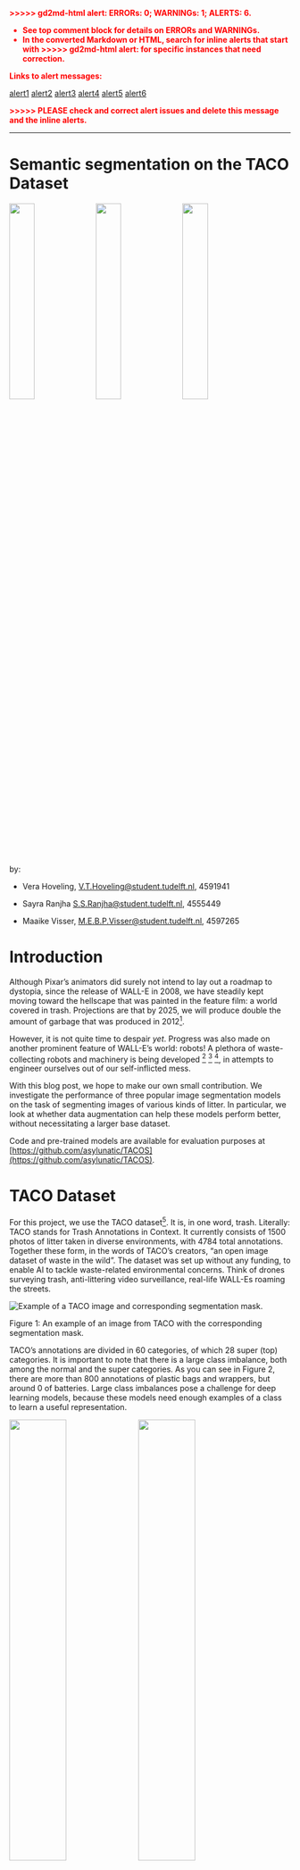 <!-- Copy and paste the converted output. -->

<!-----
NEW: Check the "Suppress top comment" option to remove this info from the output.

Conversion time: 6.306 seconds.


Using this Markdown file:

1. Paste this output into your source file.
2. See the notes and action items below regarding this conversion run.
3. Check the rendered output (headings, lists, code blocks, tables) for proper
   formatting and use a linkchecker before you publish this page.

Conversion notes:

* Docs to Markdown version 1.0β28
* Wed Jul 01 2020 11:43:08 GMT-0700 (PDT)
* Source doc: Semantic segmentation on the TACO Dataset
* Tables are currently converted to HTML tables.
* This document has images: check for >>>>>  gd2md-html alert:  inline image link in generated source and store images to your server. NOTE: Images in exported zip file from Google Docs may not appear in  the same order as they do in your doc. Please check the images!


WARNING:
You have 8 H1 headings. You may want to use the "H1 -> H2" option to demote all headings by one level.

----->


<p style="color: red; font-weight: bold">>>>>>  gd2md-html alert:  ERRORs: 0; WARNINGs: 1; ALERTS: 6.</p>
<ul style="color: red; font-weight: bold"><li>See top comment block for details on ERRORs and WARNINGs. <li>In the converted Markdown or HTML, search for inline alerts that start with >>>>>  gd2md-html alert:  for specific instances that need correction.</ul>

<p style="color: red; font-weight: bold">Links to alert messages:</p><a href="#gdcalert1">alert1</a>
<a href="#gdcalert2">alert2</a>
<a href="#gdcalert3">alert3</a>
<a href="#gdcalert4">alert4</a>
<a href="#gdcalert5">alert5</a>
<a href="#gdcalert6">alert6</a>

<p style="color: red; font-weight: bold">>>>>> PLEASE check and correct alert issues and delete this message and the inline alerts.<hr></p>



# Semantic segmentation on the TACO Dataset

<p float="left">

  <img src="figs/dataset0.png" width="30%" />

  <img src="figs/dataset1.png" width="30%" /> 

  <img src="figs/dataset2.png" width="30%" />

</p>

by: 

* Vera Hoveling, V.T.Hoveling@student.tudelft.nl, 4591941

* Sayra Ranjha S.S.Ranjha@student.tudelft.nl, 4555449

* Maaike Visser, M.E.B.P.Visser@student.tudelft.nl, 4597265


# Introduction

Although Pixar’s animators did surely not intend to lay out a roadmap to dystopia, since the release of WALL-E in 2008, we have steadily kept moving toward the hellscape that was painted in the feature film: a world covered in trash. Projections are that by 2025, we will produce double the amount of garbage that was produced in 2012[^1].

However, it is not quite time to despair _yet_. Progress was also made on another prominent feature of WALL-E’s world: robots! A plethora of waste-collecting robots and machinery is being developed [^2] [^3] [^4], in attempts to engineer ourselves out of our self-inflicted mess.

With this blog post, we hope to make our own small contribution. We investigate the performance of three popular image segmentation models on the task of segmenting images of various kinds of litter. In particular, we look at whether data augmentation can help these models perform better, without necessitating a larger base dataset.

Code and pre-trained models are available for evaluation purposes at [https://github.com/asylunatic/TACOS](https://github.com/asylunatic/TACOS). 


# TACO Dataset 

For this project, we use the TACO dataset[^5]. It is, in one word, trash. Literally: TACO stands for Trash Annotations in Context. It currently consists of 1500 photos of litter taken in diverse environments, with 4784 total annotations. Together these form, in the words of TACO’s creators, “an open image dataset of waste in the wild”. The dataset was set up without any funding, to enable AI to tackle waste-related environmental concerns. Think of drones surveying trash, anti-littering video surveillance, real-life WALL-Es roaming the streets.






![Example of a TACO image and corresponding segmentation mask.](figs/taco_image_mask_example.png "Example of a TACO image and corresponding segmentation mask.")


Figure 1: An example of an image from TACO with the corresponding segmentation mask.

TACO’s annotations are divided in 60 categories, of which 28 super (top) categories. It is important to note that there is a large class imbalance, both among the normal and the super categories. As you can see in Figure 2, there are more than 800 annotations of plastic bags and wrappers, but around 0 of batteries. Large class imbalances pose a challenge for deep learning models, because these models need enough examples of a class to learn a useful representation.

<p float="left">

  <img src="figs/super_cat_hist.png" width="45%" />

  <img src="figs/cat_hist.png" width="45%" />

</p>

Figure 2: Number of annotations per (super) class in TACO. Image taken from [http://tacodataset.org/stats](http://tacodataset.org/stats).


## Pre-processing

TACO’s annotations are in the COCO format[^6] . However, none of the models we chose to investigate work with COCO images out-of-the-box. Therefore, some preprocessing steps were needed. We:



*   Reduced the resolution of the images such that their largest dimension is 640 pixels in size, while maintaining aspect ratios, to achieve feasible training times.
*   Generated segmentation masks. In the COCO format, masks are given as a string of coordinates. However, our models take in an image tensor.
*   Set class labels for “undefined” areas. Sometimes, an area in a mask can belong to multiple classes at the same time. This can lead to strange behavior, so we mark such areas with the label ‘255’, which is ignored at training time.


# DeepLab

DeepLab is a state-of-the-art convolutional neural network for semantic image segmentation that makes use of atrous (or dilated) convolution to increase the field-of-view of filters without increasing the computational cost or number of parameters[^7]. 

Specifically, we used a PyTorch implementation of the DeepLabV3 model with a ResNet-50 backbone. Initially, we used the ResNet-101 backbone, but due to memory constraints we had to switch to ResNet-50. The PyTorch model is pre-trained on a subset of COCO train2017, using the categories present in the Pascal VOC dataset[^8]. 

The model is fine-tuned on the TACO dataset using SGD with a learning rate of 0.001 and a learning rate policy of 0.001 * (1 - iterations / max iterations)^0.9[^7]. We used a batch size of 2 as opposed to the batch size of 16 used in the original paper due to memory constraints.


## Training


### Baseline - no augmentation

First, we fine-tuned DeepLabV3 on the TACO dataset as-is with no further data augmentation. While the training and validation losses were quite low (Figure 3), the performance on the individual classes left a lot to be desired. As can be seen in Table 1, the model performs extremely well on the background (IoU of 0.98), and achieved an IoU > 0.5 for the bottle, can, carton, and cup classes, which happen to be the most common classes. The remaining classes had a rather poor performance, with most not even being predicted at all. 

<p float="left">

  <img src="figs/DeepLab.png" width="90%" />

</p>

Figure 3: The learning curve of DeepLab, using no data augmentation.


### Data augmentation - random cropping

Hoping to improve performance, we gave random cropping a try. However, as you can see in the learning curve in Figure 4, the validation loss is all over the place. The results on the test set were similarly disappointing, with the mean IoU down to 0.09 and the IoU of each class being significantly worse than before. 

In this case, the validation samples were also randomly cropped. Thinking that this caused the irregular validation loss, we fine-tuned DeepLab again using random cropping, but now leaving the validation images intact. While the validation loss is now lower than before (see Figure 5), it is still irregular and not decreasing. The performance on the test set is now slightly better, and it traded the ability to poorly recognize paper for the ability to poorly recognize bottle caps instead. 

<p float="left">

  <img src="figs/DeepLab_Random_Cropping.png" width="90%" />

</p>

Figure 4: The learning curve of DeepLab when using random cropping.

<p float="left">

  <img src="figs/DeepLab_Random_Cropping_2.png" width="90%" />

</p>

Figure 5: The learning curve of DeepLab using random cropping on training images, but not on the validation set.


### Weighted sampling

Desperate for improvement, we sought out other methods to counter the class imbalance of the TACO dataset. We tried a weighted cross-entropy loss using the inverse class frequencies as weights. This time, the validation loss curve was less irregular than before, but it was still unwilling to decrease. Although the performance on the test set is again worse than that of the first model, it is better than the random crop approaches. It also recognizes four more classes than the original model (bottle cap, lid, other plastic, and straw), where the IoU for bottle cap and other plastic is a respectable 0.14 and 0.16 respectively. While the IoU for other classes deteriorated, the IoU for plastic containers is at an all-time high of 0.50.  

<p float="left">

  <img src="figs/DeepLab_Weighted_Loss.png" width="90%" />

</p>

Figure 6: The learning curve of DeepLab when using weighted sampling.




### Data augmentations - more augmentations

As a final attempt to improve the performance of our DeepLab model on the TACO dataset, we decided to use the data augmentations as used by the authors of TACO in their Mask R-CNN implementation. These augmentations will be explained in more detail in the following section on Mask R-CNN. Unfortunately, again the performance of the model was poorer than that of the baseline model, as can be seen in Tables 1 and 2. 

<p float="left">

  <img src="figs/DeepLab_Augmented_Dataset.png" width="90%" />

</p>

Figure 7: The learning curve of DeepLab when using data augmentation.


### Conclusion 

It is evident that the class imbalance of the TACO dataset is detrimental to the performance of DeepLab on most classes in the dataset, particularly the classes with very few images. What makes matters worse is that the background class makes up the vast majority of each image, with the actual objects taking up a fraction of the image. As a result, the model only learns to predict the background and a couple of the most common classes well, namely “plastic bag & wrapper”, “bottle”, “can”, and “carton”. Notably, the second and third most common classes, “cigarette” and “unlabeled litter”,  are not learned by any of the DeepLab variations. An explanation for this might be that the former class has extremely small objects, which might be difficult to discern from the background. As for the latter class, while the objects are often small as well, the largest problem is that “unlabeled litter” is a hodgepodge of all objects that do not fit in any other category. As such, the objects are likely not very similar to each other, which can make learning this class very difficult.

It is interesting to see in Table 2 that all forms of data augmentation resulted in a worse performance than the baseline model, which is in stark contrast to our expectations. Perhaps these forms of data augmentation are simply not fit for remedying the class imbalance in the TACO dataset. Other approaches to counter the imbalance more explicitly, such as over- or undersampling, could be tried in the future. 


<table>
  <tr>
   <td>
   </td>
   <td>Normal
   </td>
   <td>Random crop
   </td>
   <td>Random crop (no crop on validation set)
   </td>
   <td>Weighted loss
   </td>
   <td>Augmentation
   </td>
  </tr>
  <tr>
   <td>Background
   </td>
   <td>0.98497
   </td>
   <td>0.971271
   </td>
   <td>0.979263
   </td>
   <td>0.980206
   </td>
   <td>0.974956
   </td>
  </tr>
  <tr>
   <td>Aluminium foil
   </td>
   <td>0
   </td>
   <td>0
   </td>
   <td>0
   </td>
   <td>0
   </td>
   <td>0
   </td>
  </tr>
  <tr>
   <td>Battery
   </td>
   <td>0
   </td>
   <td>0
   </td>
   <td>0
   </td>
   <td>0
   </td>
   <td>0
   </td>
  </tr>
  <tr>
   <td>Blister pack
   </td>
   <td>0
   </td>
   <td>0
   </td>
   <td>0
   </td>
   <td>0
   </td>
   <td>0
   </td>
  </tr>
  <tr>
   <td>Bottle
   </td>
   <td>0.735247
   </td>
   <td>0.395908
   </td>
   <td>0.516769
   </td>
   <td>0.421527
   </td>
   <td>0.475709
   </td>
  </tr>
  <tr>
   <td>Bottle cap
   </td>
   <td>0
   </td>
   <td>0
   </td>
   <td>0.027382
   </td>
   <td>0.146449
   </td>
   <td>0
   </td>
  </tr>
  <tr>
   <td>Broken glass
   </td>
   <td>0
   </td>
   <td>0
   </td>
   <td>0
   </td>
   <td>0
   </td>
   <td>0
   </td>
  </tr>
  <tr>
   <td>Can
   </td>
   <td>0.555532
   </td>
   <td>0.080671
   </td>
   <td>0.438712
   </td>
   <td>0.319014
   </td>
   <td>0.12799
   </td>
  </tr>
  <tr>
   <td>Carton
   </td>
   <td>0.56346
   </td>
   <td>0.126214
   </td>
   <td>0.332544
   </td>
   <td>0.293334
   </td>
   <td>0.226212
   </td>
  </tr>
  <tr>
   <td>Cup
   </td>
   <td>0.253962
   </td>
   <td>0.041346
   </td>
   <td>0.037928
   </td>
   <td>0.092904
   </td>
   <td>0
   </td>
  </tr>
  <tr>
   <td>Food waste
   </td>
   <td>0
   </td>
   <td>0
   </td>
   <td>0
   </td>
   <td>0
   </td>
   <td>0
   </td>
  </tr>
  <tr>
   <td>Glass jar
   </td>
   <td>0
   </td>
   <td>0
   </td>
   <td>0
   </td>
   <td>0
   </td>
   <td>0
   </td>
  </tr>
  <tr>
   <td>Lid
   </td>
   <td>0
   </td>
   <td>0
   </td>
   <td>0
   </td>
   <td>0.075601
   </td>
   <td>0
   </td>
  </tr>
  <tr>
   <td>Other plastic
   </td>
   <td>0
   </td>
   <td>0
   </td>
   <td>0
   </td>
   <td>0.16305
   </td>
   <td>0
   </td>
  </tr>
  <tr>
   <td>Paper
   </td>
   <td>0.087936
   </td>
   <td>0.047733
   </td>
   <td>0
   </td>
   <td>0.017705
   </td>
   <td>0
   </td>
  </tr>
  <tr>
   <td>Paper bag
   </td>
   <td>0
   </td>
   <td>0
   </td>
   <td>0
   </td>
   <td>0
   </td>
   <td>0
   </td>
  </tr>
  <tr>
   <td>Plastic bag & wrapper
   </td>
   <td>0.484086
   </td>
   <td>0.122013
   </td>
   <td>0.279493
   </td>
   <td>0.20816
   </td>
   <td>0.159724
   </td>
  </tr>
  <tr>
   <td>Plastic container
   </td>
   <td>0.284191
   </td>
   <td>0.0000661310055219389
   </td>
   <td>0.174681315815212
   </td>
   <td>0.503665423817259
   </td>
   <td>0
   </td>
  </tr>
  <tr>
   <td>Plastic gloves
   </td>
   <td>0
   </td>
   <td>0
   </td>
   <td>0
   </td>
   <td>0
   </td>
   <td>0
   </td>
  </tr>
  <tr>
   <td>Plastic utensils
   </td>
   <td>0
   </td>
   <td>0
   </td>
   <td>0
   </td>
   <td>0
   </td>
   <td>0
   </td>
  </tr>
  <tr>
   <td>Pop tab
   </td>
   <td>0
   </td>
   <td>0
   </td>
   <td>0
   </td>
   <td>0
   </td>
   <td>0
   </td>
  </tr>
  <tr>
   <td>Rope & strings
   </td>
   <td>0
   </td>
   <td>0
   </td>
   <td>0
   </td>
   <td>0
   </td>
   <td>0
   </td>
  </tr>
  <tr>
   <td>Scrap metal
   </td>
   <td>0
   </td>
   <td>0
   </td>
   <td>0
   </td>
   <td>0
   </td>
   <td>0
   </td>
  </tr>
  <tr>
   <td>Shoe
   </td>
   <td>0
   </td>
   <td>0
   </td>
   <td>0
   </td>
   <td>0
   </td>
   <td>0
   </td>
  </tr>
  <tr>
   <td>Squeezable tube
   </td>
   <td>0
   </td>
   <td>0
   </td>
   <td>0
   </td>
   <td>0
   </td>
   <td>0
   </td>
  </tr>
  <tr>
   <td>Straw
   </td>
   <td>0
   </td>
   <td>0
   </td>
   <td>0
   </td>
   <td>0.081429
   </td>
   <td>0
   </td>
  </tr>
  <tr>
   <td>Styrofoam piece
   </td>
   <td>0.331968
   </td>
   <td>0.162418
   </td>
   <td>0.287194
   </td>
   <td>0.030135
   </td>
   <td>0
   </td>
  </tr>
  <tr>
   <td>Unlabeled litter
   </td>
   <td>0
   </td>
   <td>0
   </td>
   <td>0
   </td>
   <td>0
   </td>
   <td>0
   </td>
  </tr>
  <tr>
   <td>Cigarette
   </td>
   <td>0
   </td>
   <td>0
   </td>
   <td>0
   </td>
   <td>0
   </td>
   <td>0
   </td>
  </tr>
</table>


Table 1: The IoU for the different DeepLab models per class


<table>
  <tr>
   <td>
   </td>
   <td>Mean IoU
   </td>
   <td>Frequency weighted IoU
   </td>
   <td>Mean Accuracy
   </td>
   <td>Pixel Accuracy
   </td>
  </tr>
  <tr>
   <td>Normal
   </td>
   <td><strong>0.20387399306541715</strong>
   </td>
   <td><strong>0.9651476099846004</strong>
   </td>
   <td><strong>0.2515695525111232</strong>
   </td>
   <td><strong>0.980938604472134</strong>
   </td>
  </tr>
  <tr>
   <td>Random crop
   </td>
   <td>0.09274474882048157
   </td>
   <td>0.9393082019789044
   </td>
   <td>0.11035002293630625
   </td>
   <td>0.9667554270737567
   </td>
  </tr>
  <tr>
   <td>Random crop (no crop on validation set)
   </td>
   <td>0.1463793855147662
   </td>
   <td>0.9525940638522274
   </td>
   <td>0.18911111717251386
   </td>
   <td>0.9730163166143371
   </td>
  </tr>
  <tr>
   <td>Weighted loss
   </td>
   <td>0.15872279081703652
   </td>
   <td>0.9527966536230024
   </td>
   <td>0.23470755680019448
   </td>
   <td>0.9691538754546601
   </td>
  </tr>
  <tr>
   <td>Augmentation
   </td>
   <td>0.09355192318774178
   </td>
   <td>0.9445820960428954
   </td>
   <td>0.10903049915810985
   </td>
   <td>0.967822758460111
   </td>
  </tr>
</table>


Table 2: The overall evaluation metrics for the different DeepLab models.


# Mask-RCNN

Mask R-CNN[^9] is a convolutional network used for object instance segmentation[^10]. It is built on top of Faster R-CNN[^11]. Faster R-CNN generates so-called Regions of Interest (ROIs) and searches for objects within these regions. For each recognized object, Faster R-CNN generates a bounding box. Mask R-CNN expands upon this approach by predicting an object mask as well.


## Implementation

We use Torchvision’s Mask R-CNN implementation[^12] (t-Mask R-CNN). This implementation comes with a number of handy utility methods for training the model, and allows us to use PyTorch functionalities such as custom DataLoaders[^13]. Additionally, t-Mask R-CNN comes with a pre-trained ResNet50 backbone. The backbone extracts the feature map on which the ROIs are based. This particular backbone is pre-trained on the COCO 2017 dataset. 


## Training

During preprocessing we already generated segmentation masks from the TACO annotations. However, t-Mask R-CNN expects more. In the following, `H` is the height of the image, `W` is the width of the image, and `M` is the number of masks.



*   `image`: a `torch tensor` of size `(H, W)`
*   `target`: a `dict` containing the following fields:
    *   `boxes`: the coordinates of the `M` bounding boxes in `[x0, y0, x1, y1]` format, ranging from `0` to `W` and `0` to `H`
    *   `labels`: the label for each bounding box
    *   `image_id`: an image identifier
    *   `area`: the area of each bounding box
    *   `iscrowd`: instances with `iscrowd=True` will be ignored during evaluation.
    *   `masks`: the segmentation mask for each object

`boxes`, `labels`, and `area` are all calculated from the `masks`, `iscrowd` is always `False`, and `image_id` is given.

While it seems straightforward, training t-Mask R-CNN at first was not an easy feat. The loss of the network would invariably blow up to infinity, without clear cause. Inspecting images did not show a clear cause: there was no visual difference between images that were used in the network right before the loss blew up and images that were used earlier.

The problem turned out to be threefold:



1. Some images contain masks that are either zero width, height, or both. Since bounding boxes are computed from the masks, this leads to degenerate bounding boxes, which then causes the loss to explode.
2. Masks with label 255 (undefined) were not filtered out, but since there were supposed to be only 29 classes (28 superclasses plus background), when the model received a mask with label 255 it did not know what to do.
3. Some masks contained only the background class, likely because they originally contained very small masks that were lost during the resolution reduction. t-Mask R-CNN was not able to deal with these images.

At first, our solution was to filter out degenerate boxes and masks with label 255 at load time. However, at times this led to case three: images with no masks whatsoever. Therefore, we resorted to computing all the valid TACO images at once, and passing only the valid images to a DataLoader. The dataset suitable for Mask R-CNN consisted of 1285 images.


## Experiments


### Evaluation metric

The Torchvision detection package that t-Mask R-CNN belongs to comes with some useful utility methods for training and evaluation. The `evaluate` method returns the _average precision_ and _average recall_ over a given set of images at different thresholds and for different bounding box sizes. For a good explanation of these metrics, see [this blog post](https://blog.zenggyu.com/en/post/2018-12-16/an-introduction-to-evaluation-metrics-for-object-detection/). For now, it is enough to know that the _precision_ is a measure of how many true positive detections the network generated, divided by the sum of all true and false positives. In other words, what fraction of detections by the network is a _real_ detection?

_Recall_ is defined as the number of true positives divided by the sum of the true positives and the false negatives. In other words: how many of the positive examples is the network able to retrieve? If you need a more intuitive illustration of precision and recall, click [here](https://medium.com/@formigone/intuitive-explanation-of-precision-and-recall-c6fba316afbe).

For the more programmatically inclined among you, this pseudocode snippet may give some clarification.

```
def precision(tp, fp):
   return tp / (tp + fp)

def recall(tp, fn)
   return tp / (tp + fn)
```

Whether or not an example counts as a true or a false positive depends on your _decision threshold_. _Average precision_ and _average recall_ are the precision and recall averaged over all relevant decision thresholds.

For an even more intuitive take: there is a tradeoff between precision and recall, but in general higher is better.


### Untrained

As a baseline, it is interesting to see how t-Mask R-CNN performs without any fine-tuning.


<table>
  <tr>
   <td>Metric
   </td>
   <td>IoU
   </td>
   <td>Area
   </td>
   <td>Max # of detections
   </td>
   <td>Value
   </td>
  </tr>
  <tr>
   <td>Average Precision
   </td>
   <td>0.50:0.95 
   </td>
   <td>all
   </td>
   <td>100
   </td>
   <td>0.000
   </td>
  </tr>
  <tr>
   <td>AP
   </td>
   <td>0.50
   </td>
   <td>all
   </td>
   <td>100
   </td>
   <td>0.000
   </td>
  </tr>
  <tr>
   <td>AP
   </td>
   <td>0.75
   </td>
   <td>all
   </td>
   <td>100
   </td>
   <td>0.000
   </td>
  </tr>
  <tr>
   <td>AP
   </td>
   <td>0.50:0.95 
   </td>
   <td>small
   </td>
   <td>100
   </td>
   <td>0.000
   </td>
  </tr>
  <tr>
   <td>AP
   </td>
   <td>0.50:0.95 
   </td>
   <td>medium
   </td>
   <td>100
   </td>
   <td>0.000
   </td>
  </tr>
  <tr>
   <td>AP
   </td>
   <td>0.50:0.95 
   </td>
   <td>large
   </td>
   <td>100
   </td>
   <td>0.000
   </td>
  </tr>
  <tr>
   <td>Average Recall
   </td>
   <td>0.50:0.95 
   </td>
   <td>all
   </td>
   <td>1
   </td>
   <td>0.000
   </td>
  </tr>
  <tr>
   <td>AR
   </td>
   <td>0.50:0.95 
   </td>
   <td>all
   </td>
   <td>10
   </td>
   <td>0.000
   </td>
  </tr>
  <tr>
   <td>AR
   </td>
   <td>0.50:0.95 
   </td>
   <td>all
   </td>
   <td>100
   </td>
   <td>0.000
   </td>
  </tr>
  <tr>
   <td>AR
   </td>
   <td>0.50:0.95 
   </td>
   <td>small
   </td>
   <td>100
   </td>
   <td>0.000
   </td>
  </tr>
  <tr>
   <td>AR
   </td>
   <td>0.50:0.95 
   </td>
   <td>medium
   </td>
   <td>100
   </td>
   <td>0.000
   </td>
  </tr>
  <tr>
   <td>AR
   </td>
   <td>0.50:0.95 
   </td>
   <td>large
   </td>
   <td>100
   </td>
   <td>0.000
   </td>
  </tr>
</table>


Table 3: The performance of Mask R-CNN before fine-tuning.

As you can see, the answer is: not very well. The average precision and recall are 0 at any threshold or bounding box size. If we look at some predicted masks we also see that they are not accurate.



<p id="gdcalert2" ><span style="color: red; font-weight: bold">>>>>>  gd2md-html alert: inline image link here (to images/image2.png). Store image on your image server and adjust path/filename/extension if necessary. </span><br>(<a href="#">Back to top</a>)(<a href="#gdcalert3">Next alert</a>)<br><span style="color: red; font-weight: bold">>>>>> </span></p>


![The performance of Mask R-CNN without finetuning.](figs/untrained_maskrcnn.png "The performance of Mask R-CNN without finetuning.")
Figure 8: An image, mask, and predicted mask from the untrained Mask R-CNN.


The network can already see that there is _something_, but what that something is, it hasn’t yet learned!


### 30 epochs

Next, we train for 30 epochs. We used a 80/10/10 training/validation/testing split. The results are already better. Recall and precision are still both low, but at least no longer zero!


<table>
  <tr>
   <td>Metric
   </td>
   <td>IoU
   </td>
   <td>Area
   </td>
   <td>Max # of detections
   </td>
   <td>Value
   </td>
  </tr>
  <tr>
   <td>Average Precision
   </td>
   <td>0.50:0.95 
   </td>
   <td>all
   </td>
   <td>100
   </td>
   <td>0.030
   </td>
  </tr>
  <tr>
   <td>AP
   </td>
   <td>0.50
   </td>
   <td>all
   </td>
   <td>100
   </td>
   <td>0.051
   </td>
  </tr>
  <tr>
   <td>AP
   </td>
   <td>0.75
   </td>
   <td>all
   </td>
   <td>100
   </td>
   <td>0.031
   </td>
  </tr>
  <tr>
   <td>AP
   </td>
   <td>0.50:0.95 
   </td>
   <td>small
   </td>
   <td>100
   </td>
   <td>0.011
   </td>
  </tr>
  <tr>
   <td>AP
   </td>
   <td>0.50:0.95 
   </td>
   <td>medium
   </td>
   <td>100
   </td>
   <td>0.075
   </td>
  </tr>
  <tr>
   <td>AP
   </td>
   <td>0.50:0.95 
   </td>
   <td>large
   </td>
   <td>100
   </td>
   <td>0.049
   </td>
  </tr>
  <tr>
   <td>Average Recall
   </td>
   <td>0.50:0.95 
   </td>
   <td>all
   </td>
   <td>1
   </td>
   <td>0.117
   </td>
  </tr>
  <tr>
   <td>AR
   </td>
   <td>0.50:0.95 
   </td>
   <td>all
   </td>
   <td>10
   </td>
   <td>0.154
   </td>
  </tr>
  <tr>
   <td>AR
   </td>
   <td>0.50:0.95 
   </td>
   <td>all
   </td>
   <td>100
   </td>
   <td>0.155
   </td>
  </tr>
  <tr>
   <td>AR
   </td>
   <td>0.50:0.95 
   </td>
   <td>small
   </td>
   <td>100
   </td>
   <td>0.079
   </td>
  </tr>
  <tr>
   <td>AR
   </td>
   <td>0.50:0.95 
   </td>
   <td>medium
   </td>
   <td>100
   </td>
   <td>0.301
   </td>
  </tr>
  <tr>
   <td>AR
   </td>
   <td>0.50:0.95 
   </td>
   <td>large
   </td>
   <td>100
   </td>
   <td>0.140
   </td>
  </tr>
</table>


Table 4: The performance of Mask R-CNN after being fine-tuned for 30 epochs.

The network is learning! Some output:


![The performance of Mask R-CNN after finetuning for 30 epochs.](figs/maskrcnn_30epochs.png "The performance of Mask R-CNN after finetuning for 30 epochs.")
Figure 9: An image, mask, and predicted mask predicted by Mask R-CNN trained on the dataset for 30 epochs.

Some observations: the network is mainly good at predicting when there is one large-ish object in the image, and it mainly predicts bottles and plastic bags and wrappers. This is not so strange, because as we can see from Figure 2, these are some of the most common classes.


### Augmented 17 epochs

At this point in time, we wanted to see whether using data augmentation could improve the predictions of our model. We had seen that for DeepLab, random cropping alone did not help to improve the results much. Therefore, we added more augmentations: additive Gaussian noise, Gaussian blur, a horizontal flip (applied with probability 0.5) and a vertical flip (applied with probability 0.5). These augmentations are also used by the authors of TACO in their own implementation of Mask R-CNN, and correspond to variations you would also expect to see ‘in the wild’. Figure 10 shows an augmented and a non-augmented version of an image.


![An augmented image/mask pair.](figs/data_aug.png "An augmented image/mask pair.")
![An un-augmented image/mask pair.](figs/data_aug_non.png "An un-augmented image/mask pair.")
Figure 10: An augmented and non-augmented image side by side. The top image is augmented.

We trained the model for 17 epochs with data augmentations. Our goal was to train for 30 epochs again, but we found that for an unknown reason, Google Colab (where we trained our models) disconnected after 5-8 epochs. Therefore, in light of time, we eventually decided to stop training at 17 epochs. We feel this decision is justified, since the average precision and average recall had not improved in several epochs. The performance of the model trained with data augmentation can be seen in Table 5.


<table>
  <tr>
   <td>Metric
   </td>
   <td>IoU
   </td>
   <td>Area
   </td>
   <td>Max # of detections
   </td>
   <td>Value
   </td>
  </tr>
  <tr>
   <td>Average Precision
   </td>
   <td>0.50:0.95 
   </td>
   <td>all
   </td>
   <td>100
   </td>
   <td>0.026
   </td>
  </tr>
  <tr>
   <td>AP
   </td>
   <td>0.50
   </td>
   <td>all
   </td>
   <td>100
   </td>
   <td>0.045
   </td>
  </tr>
  <tr>
   <td>AP
   </td>
   <td>0.75
   </td>
   <td>all
   </td>
   <td>100
   </td>
   <td>0.025
   </td>
  </tr>
  <tr>
   <td>AP
   </td>
   <td>0.50:0.95 
   </td>
   <td>small
   </td>
   <td>100
   </td>
   <td>0.003
   </td>
  </tr>
  <tr>
   <td>AP
   </td>
   <td>0.50:0.95 
   </td>
   <td>medium
   </td>
   <td>100
   </td>
   <td>0.063
   </td>
  </tr>
  <tr>
   <td>AP
   </td>
   <td>0.50:0.95 
   </td>
   <td>large
   </td>
   <td>100
   </td>
   <td>0.058
   </td>
  </tr>
  <tr>
   <td>Average Recall
   </td>
   <td>0.50:0.95 
   </td>
   <td>all
   </td>
   <td>1
   </td>
   <td>0.083
   </td>
  </tr>
  <tr>
   <td>AR
   </td>
   <td>0.50:0.95 
   </td>
   <td>all
   </td>
   <td>10
   </td>
   <td>0.119
   </td>
  </tr>
  <tr>
   <td>AR
   </td>
   <td>0.50:0.95 
   </td>
   <td>all
   </td>
   <td>100
   </td>
   <td>0.120
   </td>
  </tr>
  <tr>
   <td>AR
   </td>
   <td>0.50:0.95 
   </td>
   <td>small
   </td>
   <td>100
   </td>
   <td>0.125
   </td>
  </tr>
  <tr>
   <td>AR
   </td>
   <td>0.50:0.95 
   </td>
   <td>medium
   </td>
   <td>100
   </td>
   <td>0.226
   </td>
  </tr>
  <tr>
   <td>AR
   </td>
   <td>0.50:0.95 
   </td>
   <td>large
   </td>
   <td>100
   </td>
   <td>0.171
   </td>
  </tr>
</table>
Table 5: The performance of Mask R-CNN after being fine-tuned for 18 epochs on an augmented dataset.

As you can see, the performance with data augmentation is pretty similar to the performance without data augmentation. At first, this confused us, but then (while writing this blog), we realised we had a mistake: we used a DataLoader that samples _without replacement_. This means that the augmented images were not actually _added_ to the dataset, but came _in place of it_. Instead of increasing our dataset, we merely altered it, making it harder for the network to learn salient features. Sadly, this means we are not able to draw conclusions on the effectiveness of the data augmentation, but it is an important lesson on carefully defining your parameters.

Regardless, a predicted image can be seen in Figure 11. Visually, the mask seems similar in quality to that of the model trained on the regular dataset.




![ An image, mask, and predicted mask predicted by Mask R-CNN trained on the dataset for 30 epochs](figs/maskrcnn_aug_pred.png " An image, mask, and predicted mask predicted by Mask R-CNN trained on the dataset for 30 epochs")
Figure 11: An image, mask, and predicted mask predicted by Mask R-CNN trained on the dataset for 30 epochs.


### Discussion

It seems that t-Mask R-CNN is reasonably suited for learning the trash detection task. Sadly, because of a combination of issues with the dataset and human error, we were not able to investigate beyond a surface level exploration.


# U-net 


### About U-net

U-Net[^14] is a convolutional neural network that was developed for the classification of images in biomedical tasks and designed to work with fewer training images while yielding more precise segmentations. The architecture proved to generalize very well and is also successfully applied in a wide variety of tasks, such as pixel-wise regression[^15], learning 3D segmentations[^16] and image segmentation on ImageNet[^17]. We thus had good hopes for U-net to perform well on the TACO dataset.

For this experiment, we adapted our PyTorch U-net implementation we made for the reproduction project of the TU Delft Deep Learning course (CS4240). The original report and code for that project can be found on [reproducedpapers.org](https://reproducedpapers.org/papers/HCCpp9BNEnUl0z6moLmg#rztA9goB4I5S1YB8Ah4up). The U-net implementation required a few minor adaptations in order to handle the TACO dataset, such as the dimensions of the output layer and adaptations to the loss function to ignore the 255 class (which TACO uses for overlapping/unclear classes, but would cause complications in PyTorch). Aside from these changes we have stuck to the implementation of the reproduction. Images were zero-padded as u-net shrinks dimensions due to the non-padded convolutions. The original work pads by mirroring the image at the borders, but we considered that less appropriate for non-biomedical images (one can imagine this could result in oddly-shaped trash).


### Training

Training U-Net for the TACO dataset turned out to be a bumpy road to nowhere. After some initial training rounds, using SGD with a learning rate of 0.0001 and momentum of 0.99, the output seemed to converge at a consistent ‘all is background-class’ prediction for each and every pixel. The learning curve also showed consistent convergence of the validation loss around a loss of about 0.3, this can be observed in Figure 12

![alt_text](figs/unet_training_alldataset10eps_convergesat0p3.png "Learning curve U-net")

Figure 12: learning curve of U-net on the TACO dataset,the validation loss converges around 0.3.

Unsure if perhaps something had gone wrong in adapting the implementation we tried to overfit the network on a single image, which did work. The network was completely able to reproduce a single output, as can be seen in Figure 13. The top image is the original label, the bottom is the network prediction after overfitting of a dataset of only this image (due to the unpadded convolutions, the output is cropped to some extent).

![Overfitted output](figs/unet_overfitted.png "Overfitted output")

Figure 13: Segmentation mask produced by U-Net overfit one a single image. The top image is the ground-truth segmentation mask, the bottom image is the network prediction.

At first we tried to remedy this issue using different optimizers during training, such as Adadelta, but to no avail. Tweaking the learning rate and the learning rate scheduler did not change the all-background predictions into anything more meaningful either. 

At this point, we started to suspect that the large class imbalance in the dataset, combined with the large variety within classes, was hindering the learning. For example, the largest superclass, ‘Plastic bag & wrapper’, contains garbage bags, potato chips bags, transparent plastic bags and small pieces of wrapper. These are all very different yet belong to the same class, of which not too many samples were present anyway: even though it is the largest superclass, it contains a little over 400 images. In addition, in a lot of images, the annotated parts are very small, see Figure 14.

<p float="left">

  <img src="figs/example_smol1.png" width="45%" />

  <img src="figs/example_smol2.png" width="45%" />

</p>

Figure 14: Examples from TACO with very small litter items.

After inspecting such images, one might see why the network would find a comfortable local minimum when predicting “all background” for each sample. We started to suspect that U-Net, with its large number of parameters was a bit too much of a beast for the delicately composed and rather small TADO dataset. We therefore augmented the dataset, using random crops and random rotations. Unfortunately, this did not help either. The validation loss continued to settle for roughly a 0.3 loss and upon inspection, all predictions on the test set would still be “all background”. Learning with data augmentation on a single class did not bring any relief either. We therefore have to conclude that the U-Net architecture, although robust, generalizable and designed for smaller datasets, is an insufficient architecture to capture the intricacies of this small dataset with large variety.


### Conclusion

After eliminating various reasons for the consistent convergence at local minima, we conclude that U-net is not fit for the task of trash detection with the TACO dataset. This is possibly due to its large number of parameters in combination with the small but versatile dataset.


# Discussion & Conclusion

Our original goal with this project was to compare the performance of three different image segmentation models on a small, imbalanced dataset, and investigate how different data augmentation techniques could help remedy the class imbalances. 

During the project, we encountered a number of issues. It turns out that training models on “non-standard” datasets is less trivial than we initially thought. Both the dataset and some of the models required quite a bit of tweaking to play nice together. Even then, comparing outputs is difficult: t-Mask R-CNN does not return training or evaluation losses, DeepLab and U-Net do not return AP metrics.

This relates to a problem with our approach: too much experimentation and not enough structure. In the beginning of our project, we were very focused on exploring the options and making the different models work with our dataset. However, this caused us to lose sight of the overall picture: how we would compare the results and how we would systematically investigate the effect of different data augmentations. It is an important lesson to draw: experimentation and exploration is important, but it must be backed up by a more structured plan.


# Recommendations

From our experiences with the TACO dataset we formulate the following recommendations:


### Add more samples to the dataset

The dataset in its current form is rather small, which is, in essence, relatively easy to remedy: add more samples. However, due to the labour-intensive annotation system, we understand that this is easier said than done. 


### Balance classes

In order to more efficiently improve the dataset than just brute-forcing in more images, we would recommend adding new annotated samples to the underrepresented classes first. For example, the battery superclass now has 2 samples, which would make that class benefit much more from additional samples than the largest superclass of 400 samples


# Future Work


### Additional models

There are many more network architectures that could possibly be suitable for learning trash detection with the TACO dataset. We have only tried three, with mixed results, so further studies would be interesting. We’d recommend the following models for further investigation: YoloV4[^18], Shift-invariant CNN[^19], SSD[^20] and RetinaNet[^21].


### Object tracking 

In order to enable a real WALL-E, one would ideally extend the segmentation to object tracking. It would be an interesting direction for future work to investigate Deep SORT[^22] for this purpose, which has proven to be very fast and can achieve frame rates up to 16 fps!


<!-- Footnotes themselves at the bottom. -->
## Notes

[^1]:
     Hoornweg, D., & Bhada-Tata, P. (2012). What a waste: a global review of solid waste management.

[^2]:
     Design, A., Shovava, Day, T., Comma, & Colorsheets, V. (2019, May 13). Chicago Has Launched a Trash-Eating River Robot That Anyone Can Pilot Remotely. Retrieved July 01, 2020, from https://mymodernmet.com/trash-collecting-robot-chicago-river/

[^3]:
     The Ocean Cleanup. (2020, June 26). Retrieved July 01, 2020, from https://theoceancleanup.com/

[^4]:
     Rooma: Vergeet stofzuigen. (n.d.). Retrieved July 01, 2020, from https://www.irobot.nl/nl-NL/roomba/i-serie

[^5]:
     Pedro F Proença, & Pedro Simões (2020). TACO: Trash Annotations in Context for Litter DetectionarXiv preprint arXiv:2003.06975.

[^6]:
     [https://cocodataset.org/#format-data](https://cocodataset.org/#format-data)

[^7]:
     Chen, L. C., Papandreou, G., Schroff, F., & Adam, H. (2017). Rethinking atrous convolution for semantic image segmentation. _arXiv preprint arXiv:1706.05587_.

[^8]:
     [https://pytorch.org/hub/pytorch_vision_deeplabv3_resnet101/](https://pytorch.org/hub/pytorch_vision_deeplabv3_resnet101/)

[^9]:
     He, K., Gkioxari, G., Dollár, P., & Girshick, R. (2017). Mask r-cnn. In _Proceedings of the IEEE international conference on computer vision_ (pp. 2961-2969).

[^10]:
     Mittal, A. (2019, June 17). Instance segmentation using Mask R-CNN. Retrieved July 01, 2020, from https://towardsdatascience.com/instance-segmentation-using-mask-r-cnn-7f77bdd46abd

[^11]:
     Ren, S., He, K., Girshick, R., & Sun, J. (2015). Faster r-cnn: Towards real-time object detection with region proposal networks. In _Advances in neural information processing systems_ (pp. 91-99).

[^12]:
     [https://github.com/pytorch/vision/blob/master/torchvision/models/detection/mask_rcnn.py](https://github.com/pytorch/vision/blob/master/torchvision/models/detection/mask_rcnn.py)

[^13]:
     [https://pytorch.org/docs/stable/data.html#torch.utils.data.DataLoader](https://pytorch.org/docs/stable/data.html#torch.utils.data.DataLoader)

[^14]:
     Ronneberger, O., Fischer, P., & Brox, T. (2015). U-net: Convolutional networks for biomedical image segmentation. In International Conference on Medical image computing and computer-assisted intervention (pp. 234–241).

[^15]:
     Yao, W., Zeng, Z., Lian, C., & Tang, H. (2018). Pixel-wise regression using U-Net and its application on pansharpeningNeurocomputing, 312, 364–371.

[^16]:
     Abdulkadir, A., Lienkamp, S., Brox, T., & Ronneberger, O. (2016). 3D U-Net: learning dense volumetric segmentation from sparse annotation. In International conference on medical image computing and computer-assisted intervention (pp. 424–432).

[^17]:
     Iglovikov, V., & Shvets, A. (2018). Ternausnet: U-net with vgg11 encoder pre-trained on imagenet for image segmentation, arXiv preprint arXiv:1801.05746.

[^18]:
     Bochkovskiy, A., Wang, C.Y., & Liao, H.Y. (2020). YOLOv4: Optimal Speed and Accuracy of Object DetectionarXiv preprint arXiv:2004.10934.

[^19]:
     Zhang, R. (2019). Making convolutional networks shift-invariant againarXiv preprint arXiv:1904.11486.

[^20]:
     Liu, W., Anguelov, D., Erhan, D., Szegedy, C., Reed, S., Fu, C.Y., & Berg, A. (2016). Ssd: Single shot multibox detector. In European conference on computer vision (pp. 21–37).

[^21]:
     Lin, T.Y., Goyal, P., Girshick, R., He, K., & Dollár, P. (2017). Focal loss for dense object detection. In Proceedings of the IEEE international conference on computer vision (pp. 2980–2988).

[^22]:
     Wojke, N., Bewley, A., & Paulus, D. (2017). Simple online and realtime tracking with a deep association metric. In 2017 IEEE international conference on image processing (ICIP) (pp. 3645–3649).
